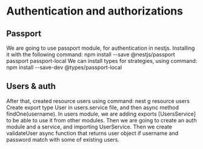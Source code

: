 # Authentication and authorizations

## Passport

We are going to use passport module, for authentication in nestjs. Installing it with the following command:
npm install --save @nestjs/passport passport passport-local
We can install types for strategies, using command:
npm install --save-dev @types/passport-local

## Users & auth

After that, created resource users using command:
nest g resource users
Create export type User in users.service file, and then async method findOne(username).
In users module, we are adding exports [UsersService] to be able to use it from other modules.
Then we are going to create an auth module and a service, and importing UserService. Then we create validateUser async function that returns user object if username and password match with some of existing users.
